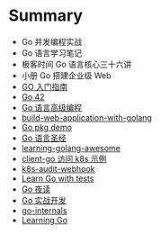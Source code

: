# Summary
- Go 并发编程实战
- Go 语言学习笔记
- 极客时间 Go 语言核心三十六讲
- 小册 Go 搭建企业级 Web
- [GO 入门指南](https://github.com/Unknwon/the-way-to-go_ZH_CN)
- [Go 42](https://github.com/ffhelicopter/Go42)
- [Go 语言高级编程](https://chai2010.gitbooks.io/advanced-go-programming-book/content/)
- [build-web-application-with-golang](https://github.com/astaxie/build-web-application-with-golang)
- [Go pkg demo](https://github.com/astaxie/gopkg)
- [Go 语言圣经](https://docs.hacknode.org/gopl-zh/index.html)
- [learning-golang-awesome](https://github.com/yangwenmai/learning-golang)
- [client-go 访问 k8s 示例](https://github.com/owenliang/k8s-client-go)
- [k8s-audit-webhook](https://github.com/gosoon/k8s-audit-webhook)
- [Learn Go with tests](https://github.com/quii/learn-go-with-tests)
- [Go 夜读](https://github.com/developer-learning/reading-go)
- [Go 实战开发](https://github.com/astaxie/go-best-practice)
- [go-internals](https://github.com/go-internals-cn/go-internals)
- [Learning Go](https://github.com/mikespook/Learning-Go-zh-cn)